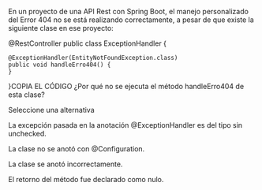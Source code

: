 En un proyecto de una API Rest con Spring Boot, el manejo personalizado del Error 404 no se está realizando correctamente, a pesar de que existe la siguiente clase en ese proyecto:

@RestController
public class ExceptionHandler {

    @ExceptionHandler(EntityNotFoundException.class)
    public void handleErro404() {
    }

}COPIA EL CÓDIGO
¿Por qué no se ejecuta el método handleErro404 de esta clase?

Seleccione una alternativa

La excepción pasada en la anotación @ExceptionHandler es del tipo sin unchecked.


La clase no se anotó con @Configuration.


La clase se anotó incorrectamente.


El retorno del método fue declarado como nulo.
